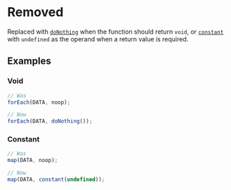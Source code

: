 # Removed

Replaced with [`doNothing`](/docs/#doNothing) when the function should return
`void`, or [`constant`](/docs/#constant) with `undefined` as the operand when a
return value is required.

## Examples

### Void

```ts
// Was
forEach(DATA, noop);

// Now
forEach(DATA, doNothing());
```

### Constant

```ts
// Was
map(DATA, noop);

// Now
map(DATA, constant(undefined));
```
